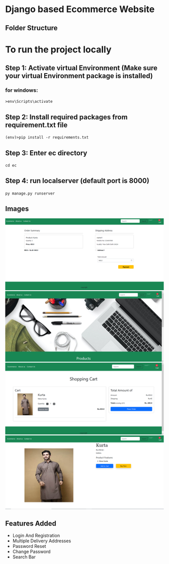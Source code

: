 # Django based Ecommerce Website
## Folder Structure

# To run the project locally

## Step 1: Activate virtual Environment (Make sure your virtual Environment package is installed)
### for windows:
`>env\Scripts\activate`

## Step 2: Install required packages from requirement.txt file
`(env)>pip install -r requirements.txt`

## Step 3: Enter ec directory
`cd ec`

## Step 4: run localserver (default port is 8000)
`py manage.py runserver`

## Images
![payment](screenshots/payment.png)
![index](screenshots/index.png)
![cart](screenshots/cart.png)
![product_Detail](screenshots/product_Detail.png)

## Features Added
- Login And Registration
- Multiple Delivery Addresses
- Password Reset
- Change Password
- Search Bar

